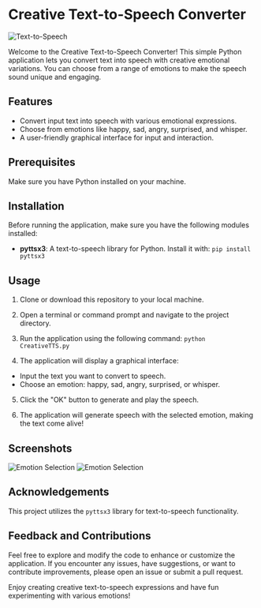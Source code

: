 # Creative Text-to-Speech Converter

![Text-to-Speech](Screenshot-1.png)

Welcome to the Creative Text-to-Speech Converter! This simple Python application lets you convert text into speech with creative emotional variations. You can choose from a range of emotions to make the speech sound unique and engaging.

## Features

- Convert input text into speech with various emotional expressions.
- Choose from emotions like happy, sad, angry, surprised, and whisper.
- A user-friendly graphical interface for input and interaction.

## Prerequisites

Make sure you have Python installed on your machine.

## Installation

Before running the application, make sure you have the following modules installed:

- **pyttsx3**: A text-to-speech library for Python. Install it with: `pip install pyttsx3`

## Usage

1. Clone or download this repository to your local machine.

2. Open a terminal or command prompt and navigate to the project directory.

3. Run the application using the following command: `python CreativeTTS.py`

4. The application will display a graphical interface:
- Input the text you want to convert to speech.
- Choose an emotion: happy, sad, angry, surprised, or whisper.

5. Click the "OK" button to generate and play the speech.

6. The application will generate speech with the selected emotion, making the text come alive!

## Screenshots

![Emotion Selection](Screenshot-2.png)
![Emotion Selection](Screenshot-3.png)
## Acknowledgements

This project utilizes the `pyttsx3` library for text-to-speech functionality.

## Feedback and Contributions

Feel free to explore and modify the code to enhance or customize the application. If you encounter any issues, have suggestions, or want to contribute improvements, please open an issue or submit a pull request.

Enjoy creating creative text-to-speech expressions and have fun experimenting with various emotions!

